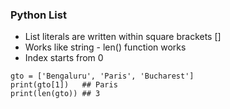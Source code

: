 ### Python List

- List literals are written within square brackets []
- Works like string - len() function works
- Index starts from 0

```
gto = ['Bengaluru', 'Paris', 'Bucharest']
print(gto[1])   ## Paris
print(len(gto)) ## 3
```
